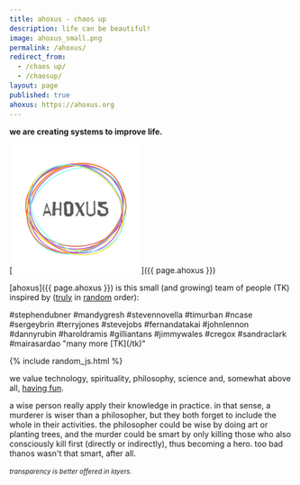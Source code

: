 ```yaml
---
title: ahoxus - chaos up
description: life can be beautiful!
image: ahoxus_small.png
permalink: /ahoxus/
redirect_from:
  - /chaos up/
  - /chaosup/
layout: page
published: true
ahoxus: https://ahoxus.org
---
```


**we are creating systems to improve life.**

[![ahoxus](ahoxus_small.png)]({{ page.ahoxus }})

[ahoxus]({{ page.ahoxus }}) is this small (and growing) team of people (TK) inspired by (<a href="javascript:shuffle()">truly</a> in [random](/random) order):

<span id="random">
#stephendubner
#mandygresh
#stevennovella
#timurban
#ncase
#sergeybrin
#terryjones
#stevejobs
#fernandatakai
#johnlennon
#dannyrubin
#haroldramis
#gilliantans
#jimmywales
#cregox
#sandraclark
#mairasardao
"many more [TK](/tk)"
</span>

{% include random_js.html %}

we value technology, spirituality, philosophy, science and, somewhat above all, [having fun](/tv).

a wise person really apply their knowledge in practice. in that sense, a murderer is wiser than a philosopher, but they both forget to include the whole in their activities. the philosopher could be wise by doing art or planting trees, and the murder could be smart by only killing those who also consciously kill first (directly or indirectly), thus becoming a hero. too bad thanos wasn't that smart, after all. 

<small>*transparency is better offered in layers.*</small>
